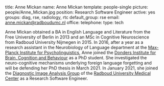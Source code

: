 title: Anne Mickan
name: Anne Mickan
template: people-single
picture: people/Anne_Mickan.jpg
position: Research Software Engineer
active: yes
groups: diag, rse, radiology, rtc
default_group: rse
email: anne.mickan@radboudumc.nl
office: 
telephone:
type: tech

Anne Mickan obtained a BA in English Language and Literature from the Free University of Berlin in 2013 and an MSc in Cognitive Neuroscience from Radboud University Nijmegen in 2015. In 2016, after a year as a research assistant in the Neurobiology of Language department at the [Max-Planck Institute for Psycholinguistics](https://www.mpi.nl/), Anne joined the [Donders Institute for Brain, Cognition and Behaviour](https://www.ru.nl/donders/) as a PhD student. She investigated the neuro-cognitive mechanisms underlying foreign language forgetting and will be defending her PhD thesis in March 2021. In January 2021, she joined the [Diagnostic Image Analysis Group](https://www.diagnijmegen.nl/) of the [Radboud University Medical Center](https://www.radboudumc.nl/research) as a Research Software Engineer. 
